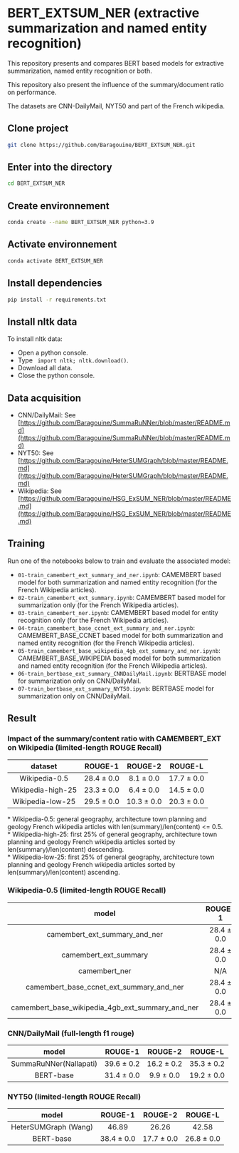 # BERT_EXTSUM_NER (extractive summarization and named entity recognition)
This repository presents and compares BERT based models for extractive summarization, named entity recognition or both.  
  
This repository also present the influence of the summary/document ratio on performance.  
  
The datasets are CNN-DailyMail, NYT50 and part of the French wikipedia.  

## Clone project
```bash
git clone https://github.com/Baragouine/BERT_EXTSUM_NER.git
```

## Enter into the directory
```bash
cd BERT_EXTSUM_NER
```

## Create environnement
```bash
conda create --name BERT_EXTSUM_NER python=3.9
```

## Activate environnement
```bash
conda activate BERT_EXTSUM_NER
```

## Install dependencies
```bash
pip install -r requirements.txt
```

## Install nltk data
To install nltk data:
  - Open a python console.
  - Type ``` import nltk; nltk.download()```.
  - Download all data.
  - Close the python console.

## Data acquisition
  - CNN/DailyMail: See [https://github.com/Baragouine/SummaRuNNer/blob/master/README.md](https://github.com/Baragouine/SummaRuNNer/blob/master/README.md)
  - NYT50: See [https://github.com/Baragouine/HeterSUMGraph/blob/master/README.md](https://github.com/Baragouine/HeterSUMGraph/blob/master/README.md)
  - Wikipedia: See [https://github.com/Baragouine/HSG_ExSUM_NER/blob/master/README.md](https://github.com/Baragouine/HSG_ExSUM_NER/blob/master/README.md)

## Training
Run one of the notebooks below to train and evaluate the associated model:  
  - `01-train_camembert_ext_summary_and_ner.ipynb`: CAMEMBERT based model for both summarization and named entity recognition (for the French Wikipedia articles).
  - `02-train_camembert_ext_summary.ipynb`: CAMEMBERT based model for summarization only (for the French Wikipedia articles).
  - `03-train_camembert_ner.ipynb`: CAMEMBERT based model for entity recognition only (for the French Wikipedia articles).
  - `04-train_camembert_base_ccnet_ext_summary_and_ner.ipynb`: CAMEMBERT_BASE_CCNET based model for both summarization and named entity recognition (for the French Wikipedia articles).
  - `05-train_camembert_base_wikipedia_4gb_ext_summary_and_ner.ipynb`: CAMEMBERT_BASE_WIKIPEDIA based model for both summarization and named entity recognition (for the French Wikipedia articles).
  - `06-train_bertbase_ext_summary_CNNDailyMail.ipynb`: BERTBASE model for summarization only on CNN/DailyMail.
  - `07-train_bertbase_ext_summary_NYT50.ipynb`: BERTBASE model for summarization only on CNN/DailyMail.

## Result

### Impact of the summary/content ratio with CAMEMBERT_EXT on Wikipedia (limited-length ROUGE Recall)
| dataset | ROUGE-1 | ROUGE-2 | ROUGE-L |  
|:-:      |:-:      |:-:      |:-:      |  
| Wikipedia-0.5 |28.4 &plusmn; 0.0|8.1 &plusmn; 0.0|17.7 &plusmn; 0.0|  
| Wikipedia-high-25 |23.3 &plusmn; 0.0|6.4 &plusmn; 0.0|14.5 &plusmn; 0.0|  
| Wikipedia-low-25 |29.5 &plusmn; 0.0|10.3 &plusmn; 0.0|20.3 &plusmn; 0.0|  


&ast; Wikipedia-0.5: general geography, architecture town planning and geology French wikipedia articles with len(summary)/len(content) <= 0.5.  
&ast; Wikipedia-high-25: first 25% of general geography, architecture town planning and geology French wikipedia articles sorted by len(summary)/len(content) descending.  
&ast; Wikipedia-low-25: first 25% of general geography, architecture town planning and geology French wikipedia articles sorted by len(summary)/len(content) ascending.  

### Wikipedia-0.5 (limited-length ROUGE Recall)
| model | ROUGE-1 | ROUGE-2 | ROUGE-L | ACCURACY |  
|:-:      |:-:      |:-:      |:-:      |:-:          |  
|camembert_ext_summary_and_ner|28.4 &plusmn; 0.0|8.1 &plusmn; 0.0|17.7 &plusmn; 0.0|0.997 &plusmn; 0.0|  
|camembert_ext_summary|28.4 &plusmn; 0.0|8.1 &plusmn; 0.0|17.7 &plusmn; 0.0|N/A|  
|camembert_ner|N/A|N/A|N/A|0.997 &plusmn; 0.0|  
|camembert_base_ccnet_ext_summary_and_ner|28.4 &plusmn; 0.0|8.1 &plusmn; 0.0|17.7 &plusmn; 0.0|0.997 &plusmn; 0.0|  
|camembert_base_wikipedia_4gb_ext_summary_and_ner|28.4 &plusmn; 0.0|8.1 &plusmn; 0.0|17.6 &plusmn; 0.0|0.997 &plusmn; 0.0|  

### CNN/DailyMail (full-length f1 rouge)
| model | ROUGE-1 | ROUGE-2 | ROUGE-L |  
|:-:    |:-:      |:-:      |:-:      |  
|SummaRuNNer(Nallapati)|39.6 &plusmn; 0.2|16.2 &plusmn; 0.2|35.3 &plusmn; 0.2|  
| BERT-base |31.4 &plusmn; 0.0|9.9 &plusmn; 0.0|19.2 &plusmn; 0.0|  

### NYT50 (limited-length ROUGE Recall)
| model | ROUGE-1 | ROUGE-2 | ROUGE-L |  
|:-:    |:-:      |:-:      |:-:      |  
| HeterSUMGraph (Wang) | 46.89 | 26.26 | 42.58 |
| BERT-base |38.4 &plusmn; 0.0|17.7 &plusmn; 0.0|26.8 &plusmn; 0.0|  
